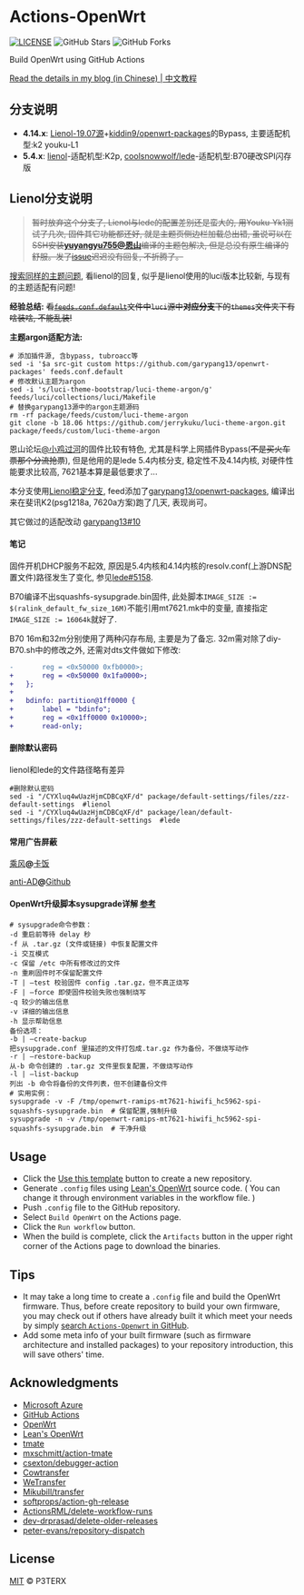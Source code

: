# Actions-OpenWrt

[![LICENSE](https://img.shields.io/github/license/mashape/apistatus.svg?style=flat-square&label=LICENSE)](https://github.com/P3TERX/Actions-OpenWrt/blob/master/LICENSE)
![GitHub Stars](https://img.shields.io/github/stars/P3TERX/Actions-OpenWrt.svg?style=flat-square&label=Stars&logo=github)
![GitHub Forks](https://img.shields.io/github/forks/P3TERX/Actions-OpenWrt.svg?style=flat-square&label=Forks&logo=github)

Build OpenWrt using GitHub Actions

[Read the details in my blog (in Chinese) | 中文教程](https://p3terx.com/archives/build-openwrt-with-github-actions.html)

## 分支说明

- **4.14.x**: [Lienol-19.07源](https://github.com/Lienol/openwrt/tree/19.07)+[kiddin9/openwrt-packages](https://github.com/kiddin9/openwrt-packages)的Bypass, 主要适配机型:k2 youku-L1
-  **5.4.x**: [lienol](https://github.com/Lienol/openwrt/tree/main)-适配机型:K2p, [coolsnowwolf/lede](https://github.com/coolsnowwolf/lede)-适配机型:B70硬改SPI闪存版
## Lienol分支说明

> ~~暂时放弃这个分支了, Lienol与lede的配置差别还是蛮大的, 用Youku-Yk1测试了几次, 固件其它功能都还好, 就是主题页侧边栏加载总出错, 虽说可以在SSH安装[**yuyangyu755@恩山**](https://www.right.com.cn/forum/thread-4050369-1-1.html)编译的主题包解决, 但是总没有原生编译的舒服。发了[issue](https://github.com/Lienol/openwrt/issues/574)迟迟没有回复, 不折腾了。~~

[搜索同样的主题问题](https://github.com/Lienol/openwrt/search?q=template.lua&type=issues), 看lienol的回复, 似乎是lienol使用的luci版本比较新, 与现有的主题适配有问题!

**经验总结:** ~~看[`feeds.conf.default`](https://github.com/Lienol/openwrt/blob/19.07/feeds.conf.default)文件中`luci`源中**对应分支**下的`themes`文件夹下有啥装啥, 不能乱装!~~

**主题argon适配方法:**
```
# 添加插件源, 含bypass, tubroacc等
sed -i '$a src-git custom https://github.com/garypang13/openwrt-packages' feeds.conf.default
# 修改默认主题为argon
sed -i 's/luci-theme-bootstrap/luci-theme-argon/g' feeds/luci/collections/luci/Makefile
# 替换garypang13源中的argon主题源码
rm -rf package/feeds/custom/luci-theme-argon
git clone -b 18.06 https://github.com/jerrykuku/luci-theme-argon.git package/feeds/custom/luci-theme-argon
```

恩山论坛[@小鸡过河](https://www.right.com.cn/forum/space-uid-370176.html)的固件比较有特色, 尤其是科学上网插件Bypass(~~不是买火车票那个分流抢票~~), 但是他用的是lede 5.4内核分支, 稳定性不及4.14内核, 对硬件性能要求比较高, 7621基本算是最低要求了...

本分支使用[Lienol稳定分支](https://github.com/Lienol/openwrt), feed添加了[garypang13/openwrt-packages](https://github.com/garypang13/openwrt-packages), 编译出来在斐讯K2(psg1218a, 7620a方案)跑了几天, 表现尚可。

其它做过的适配改动 [garypang13#10](https://github.com/garypang13/openwrt-packages/issues/10)

#### 笔记

固件开机DHCP服务不起效, 原因是5.4内核和4.14内核的resolv.conf(上游DNS配置文件)路径发生了变化, 参见[lede#5158](https://github.com/coolsnowwolf/lede/issues/5158).

B70编译不出squashfs-sysupgrade.bin固件, 此处脚本`IMAGE_SIZE := $(ralink_default_fw_size_16M)`不能引用mt7621.mk中的变量, 直接指定`IMAGE_SIZE := 16064k`就好了.

B70 16m和32m分别使用了两种闪存布局, 主要是为了备忘. 32m需对除了diy-B70.sh中的修改之外, 还需对dts文件做如下修改:
```patch
-		reg = <0x50000 0xfb0000>;
+		reg = <0x50000 0x1fa0000>;
+	};
+
+	bdinfo: partition@1ff0000 {
+		label = "bdinfo";
+		reg = <0x1ff0000 0x10000>;
+		read-only;
```

#### 删除默认密码

lienol和lede的文件路径略有差异
```
#删除默认密码
sed -i "/CYXluq4wUazHjmCDBCqXF/d" package/default-settings/files/zzz-default-settings  #lienol
sed -i "/CYXluq4wUazHjmCDBCqXF/d" package/lean/default-settings/files/zzz-default-settings  #lede
```

#### 常用广告屏蔽

[乘风](https://cdn.jsdelivr.net/gh/xinggsf/Adblock-Plus-Rule@master/rule.txt)**@**[卡饭](https://bbs.kafan.cn/thread-1866845-1-1.html)

[anti-AD](https://cdn.jsdelivr.net/gh/privacy-protection-tools/anti-AD@master/anti-ad-easylist.txt)**@**[Github](https://github.com/privacy-protection-tools/anti-AD)

#### OpenWrt升级脚本sysupgrade详解 [参考](http://www.linvon.cn/posts/OpenWrt升级脚本sysupgrade详解/)
```
# sysupgrade命令参数：
-d 重启前等待 delay 秒
-f 从 .tar.gz (文件或链接) 中恢复配置文件
-i 交互模式
-c 保留 /etc 中所有修改过的文件
-n 重刷固件时不保留配置文件
-T | –test 校验固件 config .tar.gz，但不真正烧写
-F | –force 即使固件校验失败也强制烧写
-q 较少的输出信息
-v 详细的输出信息
-h 显示帮助信息
备份选项：
-b | –create-backup
把sysupgrade.conf 里描述的文件打包成.tar.gz 作为备份，不做烧写动作
-r | –restore-backup
从-b 命令创建的 .tar.gz 文件里恢复配置，不做烧写动作
-l | –list-backup
列出 -b 命令将备份的文件列表，但不创建备份文件
# 实用实例：
sysupgrade -v -F /tmp/openwrt-ramips-mt7621-hiwifi_hc5962-spi-squashfs-sysupgrade.bin  # 保留配置,强制升级
sysupgrade -n -v /tmp/openwrt-ramips-mt7621-hiwifi_hc5962-spi-squashfs-sysupgrade.bin  # 干净升级
```


## Usage

- Click the [Use this template](https://github.com/P3TERX/Actions-OpenWrt/generate) button to create a new repository.
- Generate `.config` files using [Lean's OpenWrt](https://github.com/coolsnowwolf/lede) source code. ( You can change it through environment variables in the workflow file. )
- Push `.config` file to the GitHub repository.
- Select `Build OpenWrt` on the Actions page.
- Click the `Run workflow` button.
- When the build is complete, click the `Artifacts` button in the upper right corner of the Actions page to download the binaries.

## Tips

- It may take a long time to create a `.config` file and build the OpenWrt firmware. Thus, before create repository to build your own firmware, you may check out if others have already built it which meet your needs by simply [search `Actions-Openwrt` in GitHub](https://github.com/search?q=Actions-openwrt).
- Add some meta info of your built firmware (such as firmware architecture and installed packages) to your repository introduction, this will save others' time.

## Acknowledgments

- [Microsoft Azure](https://azure.microsoft.com)
- [GitHub Actions](https://github.com/features/actions)
- [OpenWrt](https://github.com/openwrt/openwrt)
- [Lean's OpenWrt](https://github.com/coolsnowwolf/lede)
- [tmate](https://github.com/tmate-io/tmate)
- [mxschmitt/action-tmate](https://github.com/mxschmitt/action-tmate)
- [csexton/debugger-action](https://github.com/csexton/debugger-action)
- [Cowtransfer](https://cowtransfer.com)
- [WeTransfer](https://wetransfer.com/)
- [Mikubill/transfer](https://github.com/Mikubill/transfer)
- [softprops/action-gh-release](https://github.com/softprops/action-gh-release)
- [ActionsRML/delete-workflow-runs](https://github.com/ActionsRML/delete-workflow-runs)
- [dev-drprasad/delete-older-releases](https://github.com/dev-drprasad/delete-older-releases)
- [peter-evans/repository-dispatch](https://github.com/peter-evans/repository-dispatch)

## License

[MIT](https://github.com/P3TERX/Actions-OpenWrt/blob/main/LICENSE) © P3TERX
